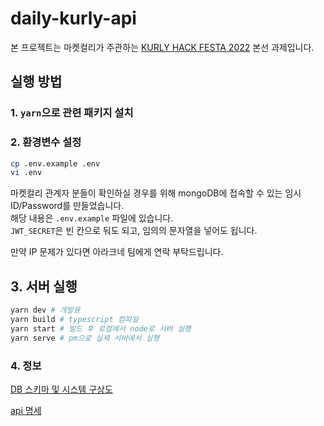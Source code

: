 # daily-kurly-api

본 프로젝트는 마켓컬리가 주관하는 [KURLY HACK FESTA 2022](https://www.2022-kurlyhackfesta.com/) 본선 과제입니다.

## 실행 방법

### 1. `yarn`으로 관련 패키지 설치

### 2. 환경변수 설정

```sh
cp .env.example .env
vi .env
```

마켓컬리 관계자 분들이 확인하실 경우를 위해 mongoDB에 접속할 수 있는 임시 ID/Password를 만들었습니다.  
해당 내용은 `.env.example` 파일에 있습니다.  
`JWT_SECRET`은 빈 칸으로 둬도 되고, 임의의 문자열을 넣어도 됩니다.

만약 IP 문제가 있다면 아라크네 팀에게 연락 부탁드립니다.

## 3. 서버 실행

```sh
yarn dev # 개발용
yarn build # typescript 컴파일
yarn start # 빌드 후 로컬에서 node로 서버 실행
yarn serve # pm으로 실제 서버에서 실행
```

### 4. 정보

[DB 스키마 및 시스템 구상도](https://drive.google.com/file/d/1y9j3zj8E3-uovP9FTtJfw-jOVWg0zlE6/view?usp=sharing)

[api 명세](https://app.swaggerhub.com/apis-docs/mochang2/daily-kurly/1.0.0)
